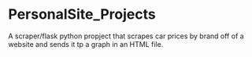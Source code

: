 # PersonalSite_Projects

A scraper/flask python propject that scrapes car prices by brand off of a website and sends it tp a graph in an HTML file.
